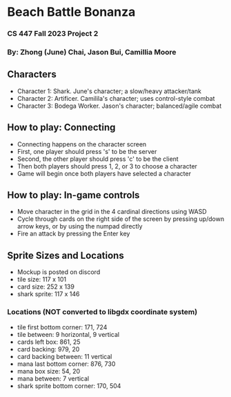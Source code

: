 # Beach Battle Bonanza
### CS 447 Fall 2023 Project 2
### By: Zhong (June) Chai, Jason Bui, Camillia Moore

## Characters
- Character 1: Shark. June's character; a slow/heavy attacker/tank
- Character 2: Artificer. Camilila's character; uses control-style combat
- Character 3: Bodega Worker. Jason's character; balanced/agile combat

## How to play: Connecting
- Connecting happens on the character screen
- First, one player should press 's' to be the server
- Second, the other player should press 'c' to be the client
- Then both players should press 1, 2, or 3 to choose a character
- Game will begin once both players have selected a character

## How to play: In-game controls
- Move character in the grid in the 4 cardinal directions using WASD
- Cycle through cards on the right side of the screen by pressing up/down arrow keys, or by using the numpad directly
- Fire an attack by pressing the Enter key

## Sprite Sizes and Locations
- Mockup is posted on discord
- tile size: 117 x 101
- card size: 252 x 139
- shark sprite: 117 x 146

### Locations (NOT converted to libgdx coordinate system)
- tile first bottom corner: 171, 724
- tile between: 9 horizontal, 9 vertical
- cards left box: 861, 25
- card backing: 979, 20
- card backing between: 11 vertical
- mana last bottom corner: 876, 730
- mana box size: 54, 20
- mana between: 7 vertical
- shark sprite bottom corner: 170, 504
